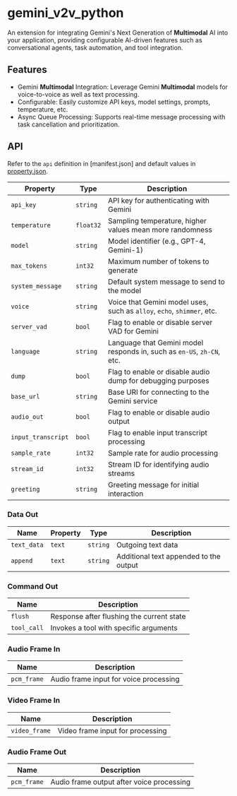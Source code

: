 # gemini_v2v_python

An extension for integrating Gemini's Next Generation of **Multimodal** AI into your application, providing configurable AI-driven features such as conversational agents, task automation, and tool integration.

## Features

- Gemini **Multimodal** Integration: Leverage Gemini **Multimodal** models for voice-to-voice as well as text processing.
- Configurable: Easily customize API keys, model settings, prompts, temperature, etc.
- Async Queue Processing: Supports real-time message processing with task cancellation and prioritization.

## API

Refer to the `api` definition in [manifest.json] and default values in [property.json](property.json).

| **Property**               | **Type**   | **Description**                           |
|----------------------------|------------|-------------------------------------------|
| `api_key`                   | `string`   | API key for authenticating with Gemini    |
| `temperature`               | `float32`  | Sampling temperature, higher values mean more randomness |
| `model`                     | `string`   | Model identifier (e.g., GPT-4, Gemini-1)  |
| `max_tokens`                | `int32`    | Maximum number of tokens to generate      |
| `system_message`            | `string`   | Default system message to send to the model |
| `voice`                     | `string`   | Voice that Gemini model uses, such as `alloy`, `echo`, `shimmer`, etc. |
| `server_vad`                | `bool`     | Flag to enable or disable server VAD for Gemini |
| `language`                  | `string`   | Language that Gemini model responds in, such as `en-US`, `zh-CN`, etc. |
| `dump`                      | `bool`     | Flag to enable or disable audio dump for debugging purposes |
| `base_url`                  | `string`   | Base URI for connecting to the Gemini service |
| `audio_out`                 | `bool`     | Flag to enable or disable audio output    |
| `input_transcript`          | `bool`     | Flag to enable input transcript processing |
| `sample_rate`               | `int32`    | Sample rate for audio processing          |
| `stream_id`                 | `int32`    | Stream ID for identifying audio streams   |
| `greeting`                  | `string`   | Greeting message for initial interaction  |

### Data Out

| **Name**       | **Property** | **Type**   | **Description**               |
|----------------|--------------|------------|-------------------------------|
| `text_data`    | `text`       | `string`   | Outgoing text data             |
| `append`       | `text`       | `string`   | Additional text appended to the output |

### Command Out

| **Name**       | **Description**                             |
|----------------|---------------------------------------------|
| `flush`        | Response after flushing the current state    |
| `tool_call`    | Invokes a tool with specific arguments       |

### Audio Frame In

| **Name**         | **Description**                           |
|------------------|-------------------------------------------|
| `pcm_frame`      | Audio frame input for voice processing    |

### Video Frame In

| **Name**         | **Description**                           |
|------------------|-------------------------------------------|
| `video_frame`    | Video frame input for processing          |

### Audio Frame Out

| **Name**         | **Description**                           |
|------------------|-------------------------------------------|
| `pcm_frame`      | Audio frame output after voice processing |
